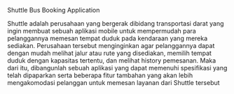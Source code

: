 Shuttle Bus Booking Application

Shuttle adalah perusahaan yang bergerak dibidang transportasi darat yang ingin membuat sebuah aplikasi mobile untuk mempermudah para pelanggannya memesan tempat duduk pada kendaraan yang mereka sediakan. Perusahaan tersebut menginginkan agar pelanggannya dapat dengan mudah melihat jalur atau rute yang disediakan, memilih tempat duduk dengan kapasitas tertentu, dan melihat history pemesanan. Maka dari itu, dibangunlah sebuah aplikasi yang dapat memenuhi spesifikasi yang telah dipaparkan serta beberapa fitur tambahan yang akan lebih mengakomodasi pelanggan untuk memesan layanan dari Shuttle tersebut

